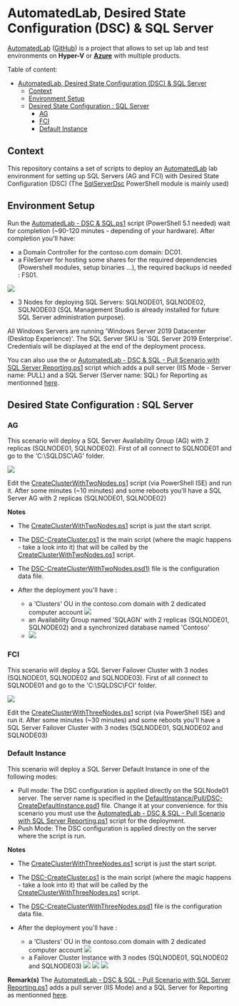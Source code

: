 # AutomatedLab, Desired State Configuration (DSC) & SQL Server

[AutomatedLab](https://automatedlab.org) ([GitHub](https://github.com/AutomatedLab/AutomatedLab)) is a project that allows to set up lab and test environments on **Hyper-V** or **[Azure](https://portal.azure.com/)** with multiple products.

Table of content:

- [AutomatedLab, Desired State Configuration (DSC) \& SQL Server](#automatedlab-desired-state-configuration-dsc--sql-server)
  - [Context](#context)
  - [Environment Setup](#environment-setup)
  - [Desired State Configuration : SQL Server](#desired-state-configuration--sql-server)
    - [AG](#ag)
    - [FCI](#fci)
    - [Default Instance](#default-instance)

## Context

This repository contains a set of scripts to deploy an [AutomatedLab](https://automatedlab.org) lab environment for setting up SQL Servers (AG and FCI) with Desired State Configuration (DSC) (The [SqlServerDsc](https://github.com/dsccommunity/SqlServerDsc) PowerShell module is mainly used)

## Environment Setup

Run the [AutomatedLab - DSC & SQL.ps1](AutomatedLab%20-%20DSC%20&%20SQL.ps1) script (PowerShell 5.1 needed) wait for completion (~90-120 minutes - depending of your hardware).
After completion you'll have:

- a Domain Controller for the contoso.com domain: DC01.
- a FileServer for hosting some shares for the required dependencies (Powershell modules, setup binaries ...), the required backups id needed : FS01.

![](docs/fs01.jpg)

- 3 Nodes for deploying SQL Servers: SQLNODE01, SQLNODE02, SQLNODE03 (SQL Management Studio is already installed for future SQL Server administration purpose).

All Windows Servers are running 'Windows Server 2019 Datacenter (Desktop Experience)'. The SQL Server SKU is 'SQL Server 2019 Enterprise'. Credentials will be displayed at the end of the deployment process.

You can also use the or [AutomatedLab - DSC & SQL - Pull Scenario with SQL Server Reporting.ps1](<AutomatedLab - DSC & SQL - Pull Scenario with SQL Server Reporting.ps1>) script which adds a pull server (IIS Mode - Server name: PULL) and a SQL Server (Server name: SQL) for Reporting as mentionned [here](https://techcommunity.microsoft.com/t5/core-infrastructure-and-security/configuring-a-powershell-dsc-web-pull-server-to-use-sql-database/ba-p/259626).  

## Desired State Configuration : SQL Server

### AG

This scenario will deploy a SQL Server Availability Group (AG) with 2 replicas (SQLNODE01, SQLNODE02). First of all connect to SQLNODE01 and go to the 'C:\SQLDSC\AG' folder.

![](docs/ag.jpg)

Edit the [CreateClusterWithTwoNodes.ps1](AG/CreateClusterWithTwoNodes.ps1) script (via PowerShell ISE) and run it. After some minutes (~10 minutes) and some reboots you'll have a SQL Server AG with 2 replicas (SQLNODE01, SQLNODE02)

**Notes**

- The [CreateClusterWithTwoNodes.ps1](AG/CreateClusterWithTwoNodes.ps1) script is just the start script.
- The [DSC-CreateCluster.ps1](AG/DSC-CreateCluster.ps1) is the main script (where the magic happens - take a look into it) that will be called by the [CreateClusterWithTwoNodes.ps1](AG/CreateClusterWithTwoNodes.ps1) script.
- The [DSC-CreateClusterWithTwoNodes.psd1)](AG/DSC-CreateClusterWithTwoNodes.psd1) file is the configuration data file.
- After the deployment you'll have :
  
  - a 'Clusters' OU in the contoso.com domain with 2 dedicated computer account
  ![](docs/clustersouag.jpg)
  - an Availability Group named 'SQLAGN' with 2 replicas (SQLNODE01, SQLNODE02) and a synchronized database named 'Contoso'
  - ![](docs/sqlagn.jpg)
  
### FCI

This scenario will deploy a SQL Server Failover Cluster with 3 nodes (SQLNODE01, SQLNODE02 and SQLNODE03). First of all connect to SQLNODE01 and go to the 'C:\SQLDSC\FCI' folder.

![](docs/fci.jpg)

Edit the [CreateClusterWithThreeNodes.ps1](FCI/CreateClusterWithThreeNodes.ps1) script (via PowerShell ISE) and run it. After some minutes (~30 minutes) and some reboots you'll have a SQL Server Failover Cluster with 3 nodes (SQLNODE01, SQLNODE02 and SQLNODE03)

### Default Instance

This scenario will deploy a SQL Server Default Instance in one of the following modes:

- Pull mode: The DSC configuration is applied directly on the SQLNode01 server. The server name is specified in the [DefaultInstance/Pull/DSC-CreateDefaultInstance.psd1](DefaultInstance/Pull/DSC-CreateDefaultInstance.psd1) file. Change it at your convenience. for this scenario you must use the [AutomatedLab - DSC & SQL - Pull Scenario with SQL Server Reporting.ps1](<AutomatedLab - DSC & SQL - Pull Scenario with SQL Server Reporting.ps1>) script for the deployment.
- Push Mode: The DSC configuration is applied directly on the server where the script is run.


**Notes**

- The [CreateClusterWithThreeNodes.ps1](FCI/CreateClusterWithThreeNodes.ps1) script is just the start script.
- The [DSC-CreateCluster.ps1](FCI/DSC-CreateCluster.ps1) is the main script (where the magic happens - take a look into it) that will be called by the [CreateClusterWithThreeNodes.ps1](FCI/CreateClusterWithThreeNodes.ps1) script.
- The [DSC-CreateClusterWithThreeNodes.psd1](FCI/DSC-CreateClusterWithThreeNodes.psd1) file is the configuration data file.
- After the deployment you'll have :
  
  - a 'Clusters' OU in the contoso.com domain with 2 dedicated computer account
  ![](docs/clustersoufci.jpg)
  - a Failover Cluster Instance with 3 nodes (SQLNODE01, SQLNODE02 and SQLNODE03)
 ![](docs/cluadmin_1.jpg)
 ![](docs/cluadmin_2.jpg)
 ![](docs/sqlfci.jpg)

**Remark(s)**
The [AutomatedLab - DSC & SQL - Pull Scenario with SQL Server Reporting.ps1](AutomatedLab%20-%20DSC%20&%20SQL%20-%20Pull%20Scenario%20with%20SQL%20Server%20Reporting.ps1) adds a pull server (IIS Mode) and a SQL Server for Reporting as mentionned [here](https://techcommunity.microsoft.com/t5/core-infrastructure-and-security/configuring-a-powershell-dsc-web-pull-server-to-use-sql-database/ba-p/259626).
